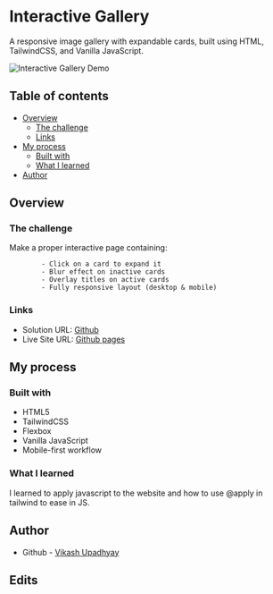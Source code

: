 # Interactive Gallery

A responsive image gallery with expandable cards, built using HTML, TailwindCSS, and Vanilla JavaScript.

![Interactive Gallery Demo](assets/demo.gif)

## Table of contents

- [Overview](#overview)
  - [The challenge](#the-challenge)
  - [Links](#links)
- [My process](#my-process)
  - [Built with](#built-with)
  - [What I learned](#what-i-learned)
- [Author](#author)

## Overview

### The challenge

Make a proper interactive page containing:

            - Click on a card to expand it
            - Blur effect on inactive cards
            - Overlay titles on active cards
            - Fully responsive layout (desktop & mobile)

### Links

- Solution URL: [Github](https://github.com/VikashUpadhyay442/Interactive_Gallery)
- Live Site URL: [Github pages](https://vikashupadhyay442.github.io/Interactive_Gallery/)

## My process

### Built with

- HTML5
- TailwindCSS
- Flexbox
- Vanilla JavaScript
- Mobile-first workflow

### What I learned

I learned to apply javascript to the website and how to use @apply in tailwind to ease in JS.

## Author

- Github - [Vikash Upadhyay](https://github.com/VikashUpadhyay442)

## Edits